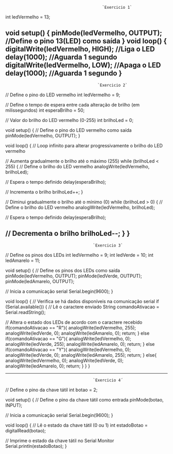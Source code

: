                                               `Exercicio 1`
int ledVermelho = 13;

void setup()
{
 pinMode(ledVermelho, OUTPUT); //Define o pino 13(LED) como saída
}
void loop()
{
 digitalWrite(ledVermelho, HIGH); //Liga o LED
 delay(1000); //Aguarda 1 segundo
 digitalWrite(ledVermelho, LOW); //Apaga o LED
 delay(1000); //Aguarda 1 segundo
}
--------------------------------------------------------------------------------------------------------------

                                            `Exercicio 2`


                                            
// Define o pino do LED vermelho
int ledVermelho = 9;

// Define o tempo de espera entre cada alteração de brilho (em milissegundos)
int esperaBrilho = 50;

// Valor do brilho do LED vermelho (0-255)
int brilhoLed = 0;

void setup() {
  // Define o pino do LED vermelho como saída
  pinMode(ledVermelho, OUTPUT);
}

void loop() {
  // Loop infinito para alterar progressivamente o brilho do LED vermelho

  // Aumenta gradualmente o brilho até o máximo (255)
  while (brilhoLed < 255) {
    // Define o brilho do LED vermelho
    analogWrite(ledVermelho, brilhoLed);

  // Espera o tempo definido
    delay(esperaBrilho);

  // Incrementa o brilho
    brilhoLed++;
  }

  // Diminui gradualmente o brilho até o mínimo (0)
  while (brilhoLed > 0) {
    // Define o brilho do LED vermelho
    analogWrite(ledVermelho, brilhoLed);

  // Espera o tempo definido
    delay(esperaBrilho);

  // Decrementa o brilho
    brilhoLed--;
  }
}
--------------------------------------------------------------------------------------------------------------
                                          `Exercicio 3`

                                          

// Define os pinos dos LEDs
int ledVermelho = 9;
int ledVerde = 10;
int ledAmarelo = 11;

void setup() {
  // Define os pinos dos LEDs como saída
  pinMode(ledVermelho, OUTPUT);
  pinMode(ledVerde, OUTPUT);
  pinMode(ledAmarelo, OUTPUT);

  // Inicia a comunicação serial
  Serial.begin(9600);
}

void loop() {
  // Verifica se há dados disponíveis na comunicação serial
  if (Serial.available()) {
    // Lê o caractere enviado
    String comandoAtivacao = Serial.readString();

  // Altera o estado dos LEDs de acordo com o caractere recebido
    if(comandoAtivacao == "R"){
        analogWrite(ledVermelho, 255);
        analogWrite(ledVerde, 0);
        analogWrite(ledAmarelo, 0);
      	return;
    }
    else if(comandoAtivacao == "G"){
        analogWrite(ledVermelho, 0);
        analogWrite(ledVerde, 255);
        analogWrite(ledAmarelo, 0);
      	return;
    }
    else if(comandoAtivacao == "Y"){
        analogWrite(ledVermelho, 0);
        analogWrite(ledVerde, 0);
        analogWrite(ledAmarelo, 255);
      	return;
    }
    else{
        analogWrite(ledVermelho, 0);
        analogWrite(ledVerde, 0);
        analogWrite(ledAmarelo, 0);
      	return;
    }
  }
}

--------------------------------------------------------------------------------------------------------------
                                          `Exercicio 4´


// Define o pino da chave tátil
int botao = 2;

void setup() {
  // Define o pino da chave tátil como entrada
  pinMode(botao, INPUT);

  // Inicia a comunicação serial
  Serial.begin(9600);
}

void loop() {
  // Lê o estado da chave tátil (0 ou 1)
  int estadoBotao = digitalRead(botao);

  // Imprime o estado da chave tátil no Serial Monitor
  Serial.println(estadoBotao);
}







                                          
